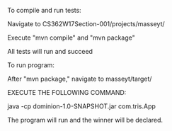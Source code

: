 To compile and run tests:

Navigate to CS362W17Section-001/projects/masseyt/

Execute "mvn compile" and "mvn package"

All tests will run and succeed


To run program:

After "mvn package," navigate to masseyt/target/

EXECUTE THE FOLLOWING COMMAND:

java -cp dominion-1.0-SNAPSHOT.jar com.tris.App

The program will run and the winner will be declared.
